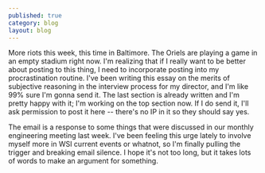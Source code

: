 ```yaml
---
published: true
category: blog
layout: blog
---
```


More riots this week, this time in Baltimore. The Oriels are playing a game in an empty stadium right now. I'm realizing that if I really want to be better about posting to this thing, I  need to incorporate posting into my procrastination routine. I've been writing this essay on the merits of subjective reasoning in the interview process for my director, and I'm like 99% sure I'm gonna send it. The last section is already written and I'm pretty happy with it; I'm working on the top section now. If I do send it, I'll ask permission to post it here -- there's no IP in it so they should say yes.

The email is a response to some things that were discussed in our monthly engineering meeting last week. I've been feeling this urge lately to involve myself more in WSI current events or whatnot, so I'm finally pulling the trigger and breaking email silence. I hope it's not too long, but it takes lots of words to make an argument for something.
